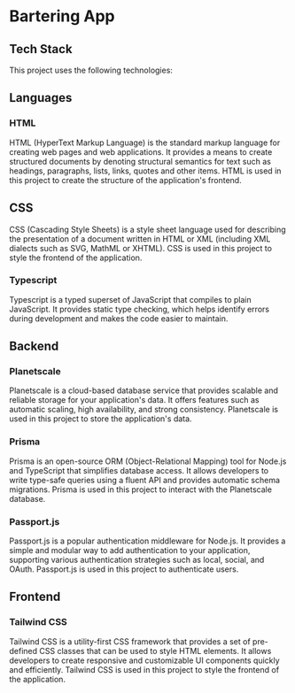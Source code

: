 # Bartering App

## Tech Stack

This project uses the following technologies:

## Languages

### HTML

HTML (HyperText Markup Language) is the standard markup language for creating web pages and web applications. It provides a means to create structured documents by denoting structural semantics for text such as headings, paragraphs, lists, links, quotes and other items. HTML is used in this project to create the structure of the application's frontend.

## CSS

CSS (Cascading Style Sheets) is a style sheet language used for describing the presentation of a document written in HTML or XML (including XML dialects such as SVG, MathML or XHTML). CSS is used in this project to style the frontend of the application.

### Typescript

Typescript is a typed superset of JavaScript that compiles to plain JavaScript. It provides static type checking, which helps identify errors during development and makes the code easier to maintain.

## Backend

### Planetscale

Planetscale is a cloud-based database service that provides scalable and reliable storage for your application's data. It offers features such as automatic scaling, high availability, and strong consistency. Planetscale is used in this project to store the application's data.

### Prisma

Prisma is an open-source ORM (Object-Relational Mapping) tool for Node.js and TypeScript that simplifies database access. It allows developers to write type-safe queries using a fluent API and provides automatic schema migrations. Prisma is used in this project to interact with the Planetscale database.

### Passport.js

Passport.js is a popular authentication middleware for Node.js. It provides a simple and modular way to add authentication to your application, supporting various authentication strategies such as local, social, and OAuth. Passport.js is used in this project to authenticate users.

## Frontend

### Tailwind CSS

Tailwind CSS is a utility-first CSS framework that provides a set of pre-defined CSS classes that can be used to style HTML elements. It allows developers to create responsive and customizable UI components quickly and efficiently. Tailwind CSS is used in this project to style the frontend of the application.
